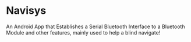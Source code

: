 # Navisys
An Android App that Establishes a Serial Bluetooth Interface to a Bluetooth Module and other features, mainly used to help a blind navigate!
